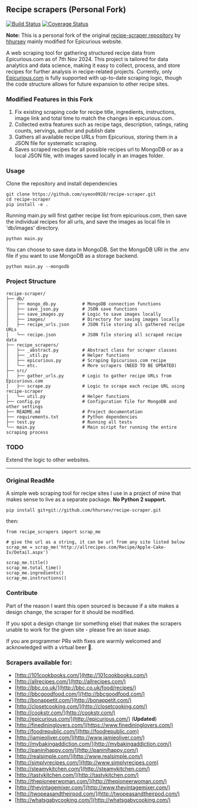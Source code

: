 ## Recipe scrapers (Personal Fork)

[![Build Status](https://travis-ci.org/hhursev/recipe-scraper.svg?branch=master)](https://travis-ci.org/hhursev/recipe-scraper)
[![Coverage Status](https://coveralls.io/repos/hhursev/recipe-scraper/badge.svg?branch=master&service=github)](https://coveralls.io/github/hhursev/recipe-scraper?branch=master)

**Note:** This is a personal fork of the original [recipe-scraper repository](https://github.com/hhursev/recipe-scraper) by [hhursev](https://github.com/hhursev) mainly modified for Epicurious website.

A web scraping tool for gathering structured recipe data from Epicurious.com as of 7th Nov 2024. This project is tailored for data analytics and data science, making it easy to collect, process, and store recipes for further analysis in recipe-related projects. Currently, only [Epicurious.com](epicurious.com) is fully supported with up-to-date scraping logic, though the code structure allows for future expansion to other recipe sites.

### Modified Features in this Fork
1. Fix existing scraping code for recipe title, ingredients, instructions, image link and total time to match the changes in epicurious.com. 
2. Collected extra features such as recipe tags, description, ratings, rating counts, servings, author and publish date
3. Gathers all available recipe URLs from Epicurious, storing them in a JSON file for systematic scraping.
4. Saves scraped recipes for all possible recipes url to MongoDB or as a local JSON file, with images saved locally in an images folder.

### Usage
Clone the repository and install dependencies
```
git clone https://github.com/syeon0928/recipe-scraper.git
cd recipe-scraper
pip install -e .
```

Running main.py will first gather recipe list from epicurious.com, then save the individual recipes for all urls, and save the images as local file in 'db/images' directory.
```
python main.py
```
You can choose to save data in MongoDB. Set the MongoDB URI in the .env file if you want to use MongoDB as a storage backend.

```
python main.py --mongodb 
```




### Project Structure
```
recipe-scraper/
├── db/
│   ├── mongo_db.py          # MongoDB connection functions
│   ├── save_json.py         # JSON save functions
│   ├── save_images.py       # Logic to save images locally
│   ├── images/              # Directory for saving images locally
│   ├── recipe_urls.json     # JSON file storing all gathered recipe URLs
│   └── recipe.json          # JSON file storing all scraped recipe data
├── recipe_scrapers/
│   ├── _abstract.py         # Abstract class for scraper classes
│   ├── _util.py             # Helper functions
│   ├── epicurious.py        # Scraping Epicurious.com recipe
│   └── etc.                 # More scrapers (NEED TO BE UPDATED)
├── src/
│   ├── gather_urls.py       # Logic to gather recipe URLs from Epicurious.com
│   ├── scrape.py            # Logic to scrape each recipe URL using recipe-scraper
│   └── util.py              # Helper functions
├── config.py                # Configuration file for MongoDB and other settings
├── README.md                # Project documentation
├── requirements.txt         # Python dependencies
├── test.py                  # Running all tests
└── main.py                  # Main script for running the entire scraping process
```
### TODO
Extend the logic to other websites.

---
### Original ReadMe
A simple web scraping tool for recipe sites I use in a project of mine that makes sense to live as
a separate package. **No Python 2 support.**

    pip install git+git://github.com/hhursev/recipe-scraper.git

then:

    from recipe_scrapers import scrap_me

    # give the url as a string, it can be url from any site listed below
    scrap_me = scrap_me('http://allrecipes.com/Recipe/Apple-Cake-Iv/Detail.aspx')

    scrap_me.title()
    scrap_me.total_time()
    scrap_me.ingredients()
    scrap_me.instructions()


### Contribute

Part of the reason I want this open sourced is because if a site makes a design change, the scraper
for it should be modified.

If you spot a design change (or something else) that makes the scrapers unable to work for the given
site - please fire an issue asap.

If you are programmer PRs with fixes are warmly welcomed and acknowledged with a virtual beer
 :beer:.


### Scrapers available for:

- [http://101cookbooks.com/](http://101cookbooks.com/)
- [http://allrecipes.com/](http://allrecipes.com/)
- [http://bbc.co.uk/](http://bbc.co.uk/food/recipes/)
- [http://bbcgoodfood.com/](http://bbcgoodfood.com/)
- [http://bonappetit.com/](http://bonappetit.com/)
- [http://closetcooking.com/](http://closetcooking.com/)
- [http://cookstr.com/](http://cookstr.com/)
- [http://epicurious.com/](http://epicurious.com/) (**Updated**)
- [http://finedininglovers.com/](https://www.finedininglovers.com/)
- [http://foodrepublic.com/](http://foodrepublic.com)
- [http://jamieoliver.com/](http://www.jamieoliver.com/)
- [http://mybakingaddiction.com/](http://mybakingaddiction.com/)
- [http://paninihappy.com/](http://paninihappy.com/)
- [http://realsimple.com/](http://www.realsimple.com/)
- [http://simplyrecipes.com/](http://www.simplyrecipes.com)
- [http://steamykitchen.com/](http://steamykitchen.com/)
- [http://tastykitchen.com/](http://tastykitchen.com/)
- [http://thepioneerwoman.com/](http://thepioneerwoman.com/)
- [http://thevintagemixer.com/](http://www.thevintagemixer.com/)
- [http://twopeasandtheirpod.com/](http://twopeasandtheirpod.com/)
- [http://whatsgabycooking.com/](http://whatsgabycooking.com/)
